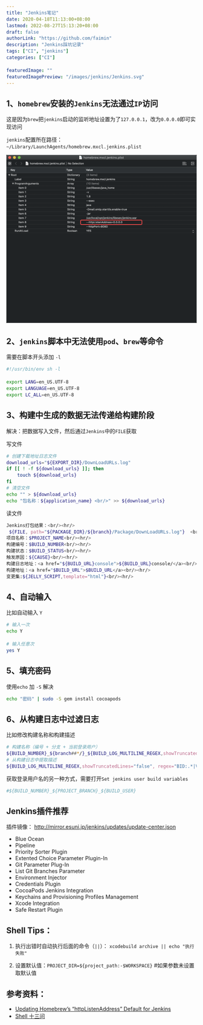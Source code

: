 ```yaml
---
title: "Jenkins笔记"
date: 2020-04-18T11:13:00+08:00
lastmod: 2022-08-27T15:13:20+08:00
draft: false
authorLink: "https://github.com/faimin"
description: "Jenkins踩坑记录"
tags: ["CI", "jenkins"]
categories: ["CI"]

featuredImage: ""
featuredImagePreview: "/images/jenkins/Jenkins.svg"
---
```


<!--more-->


## 1、`homebrew`安装的`Jenkins`无法通过`IP`访问

这是因为`brew`把`jenkins`启动的监听地址设置为了`127.0.0.1`，改为`0.0.0.0`即可实现访问

`jenkins`配置所在路径：`~/Library/LaunchAgents/homebrew.mxcl.jenkins.plist`

![](/images/jenkins/jenkins_config_address.png "jenkins_config_address")

## 2、`jenkins`脚本中无法使用`pod`、`brew`等命令

需要在脚本开头添加 `-l`

```bash
#!/usr/bin/env sh -l

export LANG=en_US.UTF-8
export LANGUAGE=en_US.UTF-8
export LC_ALL=en_US.UTF-8
```

## 3、构建中生成的数据无法传递给构建阶段

解决：把数据写入文件，然后通过`Jenkins`中的`FILE`获取

写文件

```bash
# 创建下载地址日志文件
download_urls="${EXPORT_DIR}/DownLoadURLs.log"
if [[ ! -f ${download_urls} ]]; then
	touch ${download_urls}
fi
# 清空文件
echo "" > ${download_urls} 
echo "包名称：${application_name} <br/>" >> ${download_urls}
```

读文件

```bash
Jenkins打包结果：<br/><hr/>
 ${FILE, path="${PACKAGE_DIR}/${branch}/Package/DownLoadURLs.log"}  <br/><hr/>
项目名称：$PROJECT_NAME<br/><hr/>
构建编号：$BUILD_NUMBER<br/><hr/>
构建状态：$BUILD_STATUS<br/><hr/>
触发原因：${CAUSE}<br/><hr/>
构建日志地址：<a href="${BUILD_URL}console">${BUILD_URL}console/</a><br/><hr/>
构建地址：<a href="$BUILD_URL">$BUILD_URL</a><br/><hr/>
变更集:${JELLY_SCRIPT,template="html"}<br/><hr/>
```

## 4、自动输入

比如自动输入 `Y`

```bash
# 输入一次
echo Y

# 输入任意次
yes Y
```

## 5、填充密码

使用`echo` 加 `-S` 解决

```bash
echo "密码" | sudo -S gem install cocoapods
```

## 6、从构建日志中过滤日志

比如修改构建名称和构建描述
```bash
# 构建名称（编号 + 分支 + 当前登录用户）
${BUILD_NUMBER}_${branch##*/}_${BUILD_LOG_MULTILINE_REGEX,showTruncatedLines="false", maxMatches=1,regex="Started by user.*"}
# 从构建日志中提取描述
${BUILD_LOG_MULTILINE_REGEX,showTruncatedLines="false", regex="BID:.*|Version:.*|commitId:.*"}
```

获取登录用户名的另一种方式，需要打开`Set jenkins user build variables`

```bash
#${BUILD_NUMBER}_${PROJECT_BRANCH}_${BUILD_USER}
```

## Jenkins插件推荐

插件镜像： http://mirror.esuni.jp/jenkins/updates/update-center.json

- Blue Ocean
- Pipeline
- Priority Sorter Plugin
- Extented Choice Parameter Plugin-In
- Git Parameter Plug-In
- List Git Branches Parameter
- Environment Injector
- Credentials Plugin
- CocoaPods Jenkins Integration
- Keychains and Provisioning Profiles Management
- Xcode Integration
- Safe Restart Plugin

## Shell Tips：

1. 执行出错时自动执行后面的命令（`||`）： `xcodebuild archive || echo "执行失败"`

2. 设置默认值：`PROJECT_DIR=${project_path:-$WORKSPACE}` #如果参数未设置取默认值


## 参考资料：

- [Updating Homebrew’s “httpListenAddress” Default for Jenkins](http://mikezornek.com/posts/2013/11/updating-homebrews-httplistenaddress-default-for-jenkins/)
- [Shell 十三问](https://wiki.jikexueyuan.com/project/13-questions-of-shell/eight.html)